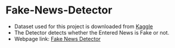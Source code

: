 # Fake-News-Detector
- Dataset used for this project is downloaded from [Kaggle](https://www.kaggle.com/datasets/clmentbisaillon/fake-and-real-news-dataset)<br>
- The Detector detects whether the Entered News is Fake or not.
- Webpage link: [Fake News Detector]()
